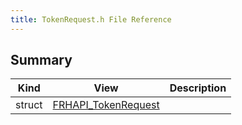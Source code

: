 ```yaml
---
title: TokenRequest.h File Reference
---
```


## Summary
| Kind | View | Description |
|------|------|-------------|
|struct|[FRHAPI_TokenRequest](/unreal-plugins/all/structfrhapi__tokenrequest/#structFRHAPI__TokenRequest)||
